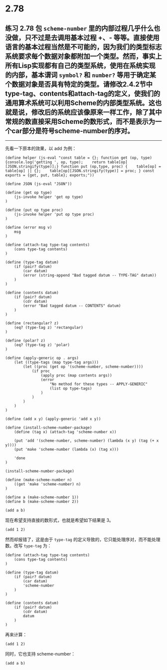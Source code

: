 # 2.78

## 练习 2.78 包 `scheme-number` 里的内部过程几乎什么也没做，只不过是去调用基本过程 +、- 等等。直接使用语言的基本过程当然是不可能的，因为我们的类型标志系统要求每个数据对象都附加一个类型。然而，事实上所有Lisp实现都有自己的类型系统，使用在系统实现的内部，基本谓词 `symbol?` 和 `number?` 等用于确定某个数据对象是否具有特定的类型。请修改2.4.2节中type-tag、contents和attach-tag的定义，使我们的通用算术系统可以利用Scheme的内部类型系统。这也就是说，修改后的系统应该像原来一样工作，除了其中常规的数直接采用Scheme的数形式，而不是表示为一个car部分是符号scheme-number的序对。

---

先看一下原本的效果，以 add 为例：

```eval-scheme
(define helper (js-eval "const table = {}; function get (op, type) {console.log('getting ', op, type);    return table[op][JSON.stringify(type)];} function put (op,type, proc) {    table[op] = table[op] || {};    table[op][JSON.stringify(type)] = proc; } const exports = {get, put, table}; exports;"))

(define JSON (js-eval "JSON"))
```

```eval-scheme
(define (get op type)
    (js-invoke helper 'get op type)
)

(define (put op type proc)
    (js-invoke helper 'put op type proc)
)
```

```eval-scheme
(define (error msg v)
    msg
)
```
```eval-scheme
(define (attach-tag type-tag contents)
    (cons type-tag contents)
)

(define (type-tag datum)
    (if (pair? datum)
        (car datum)
        (error (string-append "Bad tagged datum -- TYPE-TAG" datum))
    )
)

(define (contents datum)
    (if (pair? datum)
        (cdr datum)
        (error "Bad tagged datum -- CONTENTS" datum)
    )
)

(define (rectangular? z)
    (eq? (type-tag z) 'rectangular)
)

(define (polar? z)
    (eq? (type-tag z) 'polar)
)

(define (apply-generic op . args)
    (let ((type-tags (map type-tag args)))
        (let ((proc (get op '(scheme-number, scheme-number))))
            (if proc
                (apply proc (map contents args))
                (error
                    "No method for these types -- APPLY-GENERIC"
                    (list op type-tags)
                )
            )
        )
    )
)

(define (add x y) (apply-generic 'add x y))

(define (install-scheme-number-package)
    (define (tag x) (attach-tag 'scheme-number x))

    (put 'add '(scheme-number, scheme-number) (lambda (x y) (tag (+ x y))))
    (put 'make 'scheme-number (lambda (x) (tag x)))

    'done
)

(install-scheme-number-package)
```

```eval-scheme
(define (make-scheme-number n)
    ((get 'make 'scheme-number) n)
)

(define a (make-scheme-number 1))
(define b (make-scheme-number 2))

(add a b)
```

现在希望支持直接的数形式，也就是希望如下结果是 3。

```eval-scheme
(add 1 2)
```

然而却报错了，这是由于 `type-tag` 的定义导致的，它只能处理序对，而不能处理数。改写 `type-tag` 为：

```eval-scheme
(define (attach-tag type-tag contents)
    (cons type-tag contents)
)

(define (type-tag datum)
    (if (pair? datum)
        (car datum)
        'scheme-number
    )
)

(define (contents datum)
    (if (pair? datum)
        (cdr datum)
        datum
    )
)
```

再来计算：

```eval-scheme
(add 1 2)
```

同时，它也支持 scheme-number：

```eval-scheme
(add a b)
```